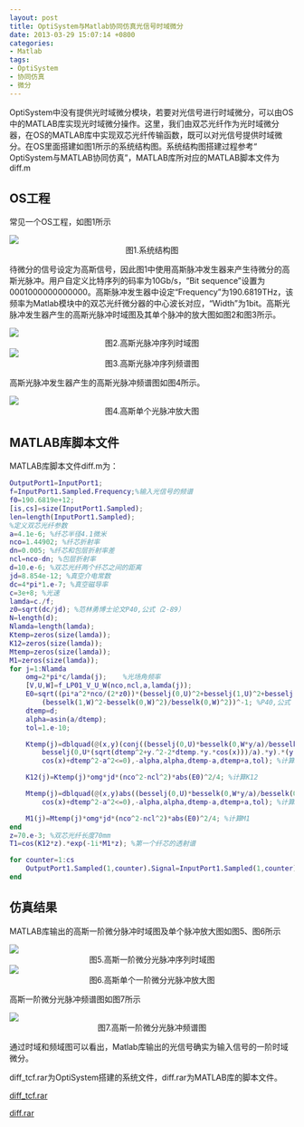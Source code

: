 ```yaml
---
layout: post
title: OptiSystem与Matlab协同仿真光信号时域微分 
date: 2013-03-29 15:07:14 +0800
categories:
- Matlab
tags:
- OptiSystem
- 协同仿真
- 微分
---
```


OptiSystem中没有提供光时域微分模块，若要对光信号进行时域微分，可以由OS中的MATLAB库实现光时域微分操作。这里，我们由双芯光纤作为光时域微分器，在OS的MATLAB库中实现双芯光纤传输函数，既可以对光信号提供时域微分。在OS里面搭建如图1所示的系统结构图。系统结构图搭建过程参考“ OptiSystem与MATLAB协同仿真”，MATLAB库所对应的MATLAB脚本文件为diff.m

## OS工程

常见一个OS工程，如图1所示

<img src="https://github.com/stuyou/stuyou.github.io/raw/master/_posts/image/OS_MATLAB_DIFF_1.jpg" style="display:block;margin:auto"/>
<center>图1.系统结构图</center>

待微分的信号设定为高斯信号，因此图1中使用高斯脉冲发生器来产生待微分的高斯光脉冲。用户自定义比特序列的码率为10Gb/s，“Bit sequence”设置为0001000000000000。高斯脉冲发生器中设定“Frequency”为190.6819THz，该频率为Matlab模块中的双芯光纤微分器的中心波长对应，“Width”为1bit。高斯光脉冲发生器产生的高斯光脉冲时域图及其单个脉冲的放大图如图2和图3所示。

<img src="https://github.com/stuyou/stuyou.github.io/raw/master/_posts/image/OS_MATLAB_DIFF_2.jpg" style="display:block;margin:auto"/>
<center>图2.高斯光脉冲序列时域图</center>

<img src="https://github.com/stuyou/stuyou.github.io/raw/master/_posts/image/OS_MATLAB_DIFF_3.jpg" style="display:block;margin:auto"/>
<center>图3.高斯光脉冲序列频谱图</center>

高斯光脉冲发生器产生的高斯光脉冲频谱图如图4所示。

<img src="https://github.com/stuyou/stuyou.github.io/raw/master/_posts/image/OS_MATLAB_DIFF_4.jpg" style="display:block;margin:auto"/>
<center>图4.高斯单个光脉冲放大图</center>

## MATLAB库脚本文件

MATLAB库脚本文件diff.m为：

```matlab
OutputPort1=InputPort1;
f=InputPort1.Sampled.Frequency;%输入光信号的频谱
f0=190.6819e+12;
[is,cs]=size(InputPort1.Sampled);
len=length(InputPort1.Sampled);
%定义双芯光纤参数
a=4.1e-6; %纤芯半径4.1微米
nco=1.44902; %纤芯折射率
dn=0.005; %纤芯和包层折射率差
ncl=nco-dn; %包层折射率
d=10.e-6; %双芯光纤两个纤芯之间的距离
jd=8.854e-12; %真空介电常数
dc=4*pi*1.e-7; %真空磁导率
c=3e+8; %光速
lamda=c./f;
z0=sqrt(dc/jd); %范林勇博士论文P40,公式（2-89）
N=length(d);
Nlamda=length(lamda);
Ktemp=zeros(size(lamda));
K12=zeros(size(lamda));
Mtemp=zeros(size(lamda));
M1=zeros(size(lamda));
for j=1:Nlamda
    omg=2*pi*c/lamda(j);    %光场角频率 
    [V,U,W]=f_LP01_V_U_W(nco,ncl,a,lamda(j));
    E0=sqrt((pi*a^2*nco/(2*z0))*(besselj(0,U)^2+besselj(1,U)^2+besselj(0,U)^2*...
        (besselk(1,W)^2-besselk(0,W)^2)/besselk(0,W)^2))^-1; %P40,公式（2-89）
    dtemp=d;
    alpha=asin(a/dtemp);
    tol=1.e-10;

    Ktemp(j)=dblquad(@(x,y)(conj((besselj(0,U)*besselk(0,W*y/a)/besselk(0,W))).*...
        besselj(0,U*(sqrt(dtemp^2+y.^2-2*dtemp.*y.*cos(x)))/a).*y).*(y.^2-2*dtemp*y.*...
        cos(x)+dtemp^2-a^2<=0),-alpha,alpha,dtemp-a,dtemp+a,tol); %计算K12的积分部分

    K12(j)=Ktemp(j)*omg*jd*(nco^2-ncl^2)*abs(E0)^2/4; %计算K12 

    Mtemp(j)=dblquad(@(x,y)abs((besselj(0,U)*besselk(0,W*y/a)/besselk(0,W))).^2.*y.*(y.^2-2*dtemp*y.*...
        cos(x)+dtemp^2-a^2<=0),-alpha,alpha,dtemp-a,dtemp+a,tol); %计算M1的积分部分

    M1(j)=Mtemp(j)*omg*jd*(nco^2-ncl^2)*abs(E0)^2/4; %计算M1 
end
z=70.e-3; %双芯光纤长度70mm
T1=cos(K12*z).*exp(-1i*M1*z); %第一个纤芯的透射谱

for counter=1:cs
    OutputPort1.Sampled(1,counter).Signal=InputPort1.Sampled(1,counter).Signal.*T1; %经过双芯光纤后的光谱
end
```

## 仿真结果

MATLAB库输出的高斯一阶微分脉冲时域图及单个脉冲放大图如图5、图6所示

<img src="https://github.com/stuyou/stuyou.github.io/raw/master/_posts/image/OS_MATLAB_DIFF_5.jpg" style="display:block;margin:auto"/>
<center>图5.高斯一阶微分光脉冲序列时域图</center>

<img src="https://github.com/stuyou/stuyou.github.io/raw/master/_posts/image/OS_MATLAB_DIFF_6.jpg" style="display:block;margin:auto"/>
<center>图6.高斯单个一阶微分光脉冲放大图</center>

高斯一阶微分光脉冲频谱图如图7所示

<img src="https://github.com/stuyou/stuyou.github.io/raw/master/_posts/image/OS_MATLAB_DIFF_7.jpg" style="display:block;margin:auto"/>
<center>图7.高斯一阶微分光脉冲频谱图</center>

通过时域和频域图可以看出，Matlab库输出的光信号确实为输入信号的一阶时域微分。

diff_tcf.rar为OptiSystem搭建的系统文件，diff.rar为MATLAB库的脚本文件。

[diff_tcf.rar](https://github.com/stuyou/stuyou.github.io/raw/master/_posts/data/diff_tcf.rar)

[diff.rar](https://github.com/stuyou/stuyou.github.io/raw/master/_posts/data/diff.rar)

